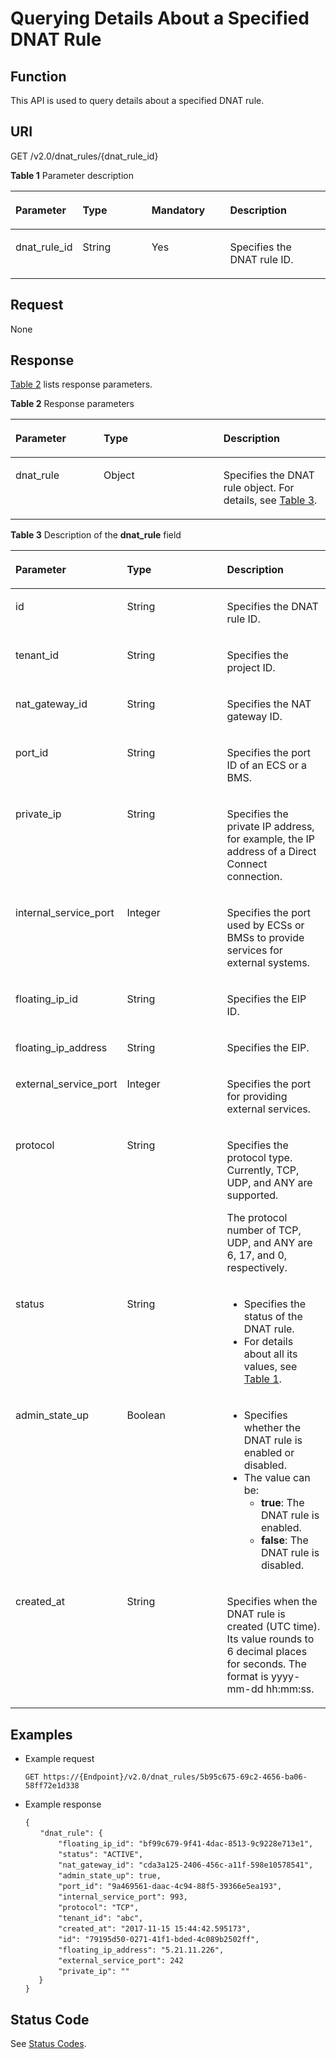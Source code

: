 # Querying Details About a Specified DNAT Rule<a name="nat_api_0013"></a>

## Function<a name="section242916116504"></a>

This API is used to query details about a specified DNAT rule.

## URI<a name="section55252672165026"></a>

GET /v2.0/dnat\_rules/\{dnat\_rule\_id\}

**Table  1**  Parameter description

<a name="table41603310017"></a>
<table><thead align="left"><tr id="row323012314017"><th class="cellrowborder" valign="top" width="21%" id="mcps1.2.5.1.1"><p id="p1023043508"><a name="p1023043508"></a><a name="p1023043508"></a>Parameter</p>
</th>
<th class="cellrowborder" valign="top" width="22%" id="mcps1.2.5.1.2"><p id="p1823017318015"><a name="p1823017318015"></a><a name="p1823017318015"></a>Type</p>
</th>
<th class="cellrowborder" valign="top" width="25%" id="mcps1.2.5.1.3"><p id="p52301036011"><a name="p52301036011"></a><a name="p52301036011"></a>Mandatory</p>
</th>
<th class="cellrowborder" valign="top" width="32%" id="mcps1.2.5.1.4"><p id="p7230330014"><a name="p7230330014"></a><a name="p7230330014"></a>Description</p>
</th>
</tr>
</thead>
<tbody><tr id="row9230031106"><td class="cellrowborder" valign="top" width="21%" headers="mcps1.2.5.1.1 "><p id="p1823033907"><a name="p1823033907"></a><a name="p1823033907"></a>dnat_rule_id</p>
</td>
<td class="cellrowborder" valign="top" width="22%" headers="mcps1.2.5.1.2 "><p id="p42301335017"><a name="p42301335017"></a><a name="p42301335017"></a>String</p>
</td>
<td class="cellrowborder" valign="top" width="25%" headers="mcps1.2.5.1.3 "><p id="p623013311018"><a name="p623013311018"></a><a name="p623013311018"></a>Yes</p>
</td>
<td class="cellrowborder" valign="top" width="32%" headers="mcps1.2.5.1.4 "><p id="p5230735019"><a name="p5230735019"></a><a name="p5230735019"></a>Specifies the DNAT rule ID.</p>
</td>
</tr>
</tbody>
</table>

## Request<a name="section30445355165052"></a>

None

## Response<a name="section1412948816517"></a>

[Table 2](#table66411570165117)  lists response parameters.

**Table  2**  Response parameters

<a name="table66411570165117"></a>
<table><thead align="left"><tr id="row43436947165117"><th class="cellrowborder" valign="top" width="28.000000000000004%" id="mcps1.2.4.1.1"><p id="p28731843165117"><a name="p28731843165117"></a><a name="p28731843165117"></a>Parameter</p>
</th>
<th class="cellrowborder" valign="top" width="38%" id="mcps1.2.4.1.2"><p id="p45577964165117"><a name="p45577964165117"></a><a name="p45577964165117"></a>Type</p>
</th>
<th class="cellrowborder" valign="top" width="34%" id="mcps1.2.4.1.3"><p id="p67033414165117"><a name="p67033414165117"></a><a name="p67033414165117"></a>Description</p>
</th>
</tr>
</thead>
<tbody><tr id="row60997448165117"><td class="cellrowborder" valign="top" width="28.000000000000004%" headers="mcps1.2.4.1.1 "><p id="p41846242165117"><a name="p41846242165117"></a><a name="p41846242165117"></a>dnat_rule</p>
</td>
<td class="cellrowborder" valign="top" width="38%" headers="mcps1.2.4.1.2 "><p id="p34102461165117"><a name="p34102461165117"></a><a name="p34102461165117"></a>Object</p>
</td>
<td class="cellrowborder" valign="top" width="34%" headers="mcps1.2.4.1.3 "><p id="p5298260165117"><a name="p5298260165117"></a><a name="p5298260165117"></a>Specifies the DNAT rule object. For details, see <a href="#table9899152414719">Table 3</a>.</p>
</td>
</tr>
</tbody>
</table>

**Table  3**  Description of the  **dnat\_rule**  field

<a name="table9899152414719"></a>
<table><thead align="left"><tr id="row198997241973"><th class="cellrowborder" valign="top" width="33.33333333333333%" id="mcps1.2.4.1.1"><p id="p3368163219712"><a name="p3368163219712"></a><a name="p3368163219712"></a>Parameter</p>
</th>
<th class="cellrowborder" valign="top" width="33.33333333333333%" id="mcps1.2.4.1.2"><p id="p23681832770"><a name="p23681832770"></a><a name="p23681832770"></a>Type</p>
</th>
<th class="cellrowborder" valign="top" width="33.33333333333333%" id="mcps1.2.4.1.3"><p id="p23681432671"><a name="p23681432671"></a><a name="p23681432671"></a>Description</p>
</th>
</tr>
</thead>
<tbody><tr id="row88993241676"><td class="cellrowborder" valign="top" width="33.33333333333333%" headers="mcps1.2.4.1.1 "><p id="p1136816321074"><a name="p1136816321074"></a><a name="p1136816321074"></a>id</p>
</td>
<td class="cellrowborder" valign="top" width="33.33333333333333%" headers="mcps1.2.4.1.2 "><p id="p1236803212715"><a name="p1236803212715"></a><a name="p1236803212715"></a>String</p>
</td>
<td class="cellrowborder" valign="top" width="33.33333333333333%" headers="mcps1.2.4.1.3 "><p id="p636818322071"><a name="p636818322071"></a><a name="p636818322071"></a>Specifies the DNAT rule ID.</p>
</td>
</tr>
<tr id="row198999241712"><td class="cellrowborder" valign="top" width="33.33333333333333%" headers="mcps1.2.4.1.1 "><p id="p15368632273"><a name="p15368632273"></a><a name="p15368632273"></a>tenant_id</p>
</td>
<td class="cellrowborder" valign="top" width="33.33333333333333%" headers="mcps1.2.4.1.2 "><p id="p6368132672"><a name="p6368132672"></a><a name="p6368132672"></a>String</p>
</td>
<td class="cellrowborder" valign="top" width="33.33333333333333%" headers="mcps1.2.4.1.3 "><p id="p4368193211713"><a name="p4368193211713"></a><a name="p4368193211713"></a>Specifies the project ID.</p>
</td>
</tr>
<tr id="row18993246715"><td class="cellrowborder" valign="top" width="33.33333333333333%" headers="mcps1.2.4.1.1 "><p id="p10368143213712"><a name="p10368143213712"></a><a name="p10368143213712"></a>nat_gateway_id</p>
</td>
<td class="cellrowborder" valign="top" width="33.33333333333333%" headers="mcps1.2.4.1.2 "><p id="p03681132579"><a name="p03681132579"></a><a name="p03681132579"></a>String</p>
</td>
<td class="cellrowborder" valign="top" width="33.33333333333333%" headers="mcps1.2.4.1.3 "><p id="p0368163220715"><a name="p0368163220715"></a><a name="p0368163220715"></a>Specifies the NAT gateway ID.</p>
</td>
</tr>
<tr id="row1899924074"><td class="cellrowborder" valign="top" width="33.33333333333333%" headers="mcps1.2.4.1.1 "><p id="p0368183220715"><a name="p0368183220715"></a><a name="p0368183220715"></a>port_id</p>
</td>
<td class="cellrowborder" valign="top" width="33.33333333333333%" headers="mcps1.2.4.1.2 "><p id="p12368932672"><a name="p12368932672"></a><a name="p12368932672"></a>String</p>
</td>
<td class="cellrowborder" valign="top" width="33.33333333333333%" headers="mcps1.2.4.1.3 "><p id="p3368132676"><a name="p3368132676"></a><a name="p3368132676"></a>Specifies the port ID of an ECS or a BMS.</p>
</td>
</tr>
<tr id="row38991524672"><td class="cellrowborder" valign="top" width="33.33333333333333%" headers="mcps1.2.4.1.1 "><p id="p836823213715"><a name="p836823213715"></a><a name="p836823213715"></a>private_ip</p>
</td>
<td class="cellrowborder" valign="top" width="33.33333333333333%" headers="mcps1.2.4.1.2 "><p id="p1636843210716"><a name="p1636843210716"></a><a name="p1636843210716"></a>String</p>
</td>
<td class="cellrowborder" valign="top" width="33.33333333333333%" headers="mcps1.2.4.1.3 "><p id="p2036803210718"><a name="p2036803210718"></a><a name="p2036803210718"></a>Specifies the private IP address, for example, the IP address of a Direct Connect connection.</p>
</td>
</tr>
<tr id="row48998241373"><td class="cellrowborder" valign="top" width="33.33333333333333%" headers="mcps1.2.4.1.1 "><p id="p936811322076"><a name="p936811322076"></a><a name="p936811322076"></a>internal_service_port</p>
</td>
<td class="cellrowborder" valign="top" width="33.33333333333333%" headers="mcps1.2.4.1.2 "><p id="p6368153211712"><a name="p6368153211712"></a><a name="p6368153211712"></a>Integer</p>
</td>
<td class="cellrowborder" valign="top" width="33.33333333333333%" headers="mcps1.2.4.1.3 "><p id="p15368123218715"><a name="p15368123218715"></a><a name="p15368123218715"></a>Specifies the port used by ECSs or BMSs to provide services for external systems.</p>
</td>
</tr>
<tr id="row1789914241878"><td class="cellrowborder" valign="top" width="33.33333333333333%" headers="mcps1.2.4.1.1 "><p id="p43681532970"><a name="p43681532970"></a><a name="p43681532970"></a>floating_ip_id</p>
</td>
<td class="cellrowborder" valign="top" width="33.33333333333333%" headers="mcps1.2.4.1.2 "><p id="p123684326717"><a name="p123684326717"></a><a name="p123684326717"></a>String</p>
</td>
<td class="cellrowborder" valign="top" width="33.33333333333333%" headers="mcps1.2.4.1.3 "><p id="p93683323710"><a name="p93683323710"></a><a name="p93683323710"></a>Specifies the EIP ID.</p>
</td>
</tr>
<tr id="row7899102413716"><td class="cellrowborder" valign="top" width="33.33333333333333%" headers="mcps1.2.4.1.1 "><p id="p1336843213714"><a name="p1336843213714"></a><a name="p1336843213714"></a>floating_ip_address</p>
</td>
<td class="cellrowborder" valign="top" width="33.33333333333333%" headers="mcps1.2.4.1.2 "><p id="p536820321572"><a name="p536820321572"></a><a name="p536820321572"></a>String</p>
</td>
<td class="cellrowborder" valign="top" width="33.33333333333333%" headers="mcps1.2.4.1.3 "><p id="p193681532072"><a name="p193681532072"></a><a name="p193681532072"></a>Specifies the EIP.</p>
</td>
</tr>
<tr id="row889916241373"><td class="cellrowborder" valign="top" width="33.33333333333333%" headers="mcps1.2.4.1.1 "><p id="p73686321175"><a name="p73686321175"></a><a name="p73686321175"></a>external_service_port</p>
</td>
<td class="cellrowborder" valign="top" width="33.33333333333333%" headers="mcps1.2.4.1.2 "><p id="p1836813210719"><a name="p1836813210719"></a><a name="p1836813210719"></a>Integer</p>
</td>
<td class="cellrowborder" valign="top" width="33.33333333333333%" headers="mcps1.2.4.1.3 "><p id="p73683325711"><a name="p73683325711"></a><a name="p73683325711"></a>Specifies the port for providing external services.</p>
</td>
</tr>
<tr id="row489932414710"><td class="cellrowborder" valign="top" width="33.33333333333333%" headers="mcps1.2.4.1.1 "><p id="p17368232474"><a name="p17368232474"></a><a name="p17368232474"></a>protocol</p>
</td>
<td class="cellrowborder" valign="top" width="33.33333333333333%" headers="mcps1.2.4.1.2 "><p id="p163683321719"><a name="p163683321719"></a><a name="p163683321719"></a>String</p>
</td>
<td class="cellrowborder" valign="top" width="33.33333333333333%" headers="mcps1.2.4.1.3 "><p id="p336893219716"><a name="p336893219716"></a><a name="p336893219716"></a>Specifies the protocol type. Currently, TCP, UDP, and ANY are supported.</p>
<p id="p9368432271"><a name="p9368432271"></a><a name="p9368432271"></a>The protocol number of TCP, UDP, and ANY are 6, 17, and 0, respectively.</p>
</td>
</tr>
<tr id="row389917241879"><td class="cellrowborder" valign="top" width="33.33333333333333%" headers="mcps1.2.4.1.1 "><p id="p1736833215711"><a name="p1736833215711"></a><a name="p1736833215711"></a>status</p>
</td>
<td class="cellrowborder" valign="top" width="33.33333333333333%" headers="mcps1.2.4.1.2 "><p id="p736853214714"><a name="p736853214714"></a><a name="p736853214714"></a>String</p>
</td>
<td class="cellrowborder" valign="top" width="33.33333333333333%" headers="mcps1.2.4.1.3 "><a name="ul113681321476"></a><a name="ul113681321476"></a><ul id="ul113681321476"><li>Specifies the status of the DNAT rule.</li><li>For details about all its values, see <a href="resource-status-description.md#table1390614366107">Table 1</a>.</li></ul>
</td>
</tr>
<tr id="row1589910244715"><td class="cellrowborder" valign="top" width="33.33333333333333%" headers="mcps1.2.4.1.1 "><p id="p1836883218715"><a name="p1836883218715"></a><a name="p1836883218715"></a>admin_state_up</p>
</td>
<td class="cellrowborder" valign="top" width="33.33333333333333%" headers="mcps1.2.4.1.2 "><p id="p1764614265487"><a name="p1764614265487"></a><a name="p1764614265487"></a>Boolean</p>
</td>
<td class="cellrowborder" valign="top" width="33.33333333333333%" headers="mcps1.2.4.1.3 "><a name="ul71858556358"></a><a name="ul71858556358"></a><ul id="ul71858556358"><li>Specifies whether the DNAT rule is enabled or disabled.</li><li>The value can be:<a name="ul16205638124410"></a><a name="ul16205638124410"></a><ul id="ul16205638124410"><li><strong id="b11463142018248"><a name="b11463142018248"></a><a name="b11463142018248"></a>true</strong>: The DNAT rule is enabled.</li><li><strong id="b15330112114246"><a name="b15330112114246"></a><a name="b15330112114246"></a>false</strong>: The DNAT rule is disabled.</li></ul>
</li></ul>
</td>
</tr>
<tr id="row28997241277"><td class="cellrowborder" valign="top" width="33.33333333333333%" headers="mcps1.2.4.1.1 "><p id="p13368332977"><a name="p13368332977"></a><a name="p13368332977"></a>created_at</p>
</td>
<td class="cellrowborder" valign="top" width="33.33333333333333%" headers="mcps1.2.4.1.2 "><p id="p136853217716"><a name="p136853217716"></a><a name="p136853217716"></a>String</p>
</td>
<td class="cellrowborder" valign="top" width="33.33333333333333%" headers="mcps1.2.4.1.3 "><p id="p15924948201"><a name="p15924948201"></a><a name="p15924948201"></a>Specifies when the DNAT rule is created (UTC time). Its value rounds to 6 decimal places for seconds. The format is yyyy-mm-dd hh:mm:ss.</p>
</td>
</tr>
</tbody>
</table>

## Examples<a name="section24779297165121"></a>

-   Example request

    ```
    GET https://{Endpoint}/v2.0/dnat_rules/5b95c675-69c2-4656-ba06-58ff72e1d338
    ```


-   Example response

    ```
    {              
    　　"dnat_rule": {
        　　"floating_ip_id": "bf99c679-9f41-4dac-8513-9c9228e713e1",
       　　 "status": "ACTIVE",
        　　"nat_gateway_id": "cda3a125-2406-456c-a11f-598e10578541",
       　　 "admin_state_up": true,
       　　 "port_id": "9a469561-daac-4c94-88f5-39366e5ea193",
        　　"internal_service_port": 993,
        　　"protocol": "TCP",
        　　"tenant_id": "abc",
        　　"created_at": "2017-11-15 15:44:42.595173",
        　　"id": "79195d50-0271-41f1-bded-4c089b2502ff",
        　　"floating_ip_address": "5.21.11.226",
       　　 "external_service_port": 242
        　　"private_ip": ""  
       }
    }
    ```


## Status Code<a name="section16249219165526"></a>

See  [Status Codes](status-codes.md).

